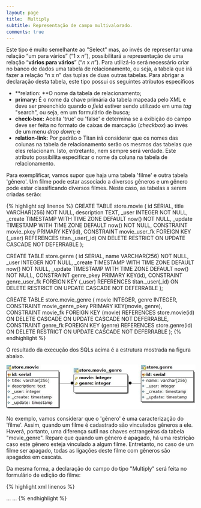 ```yaml
---
layout: page
title:  Multiply
subtitle: Representação de campo multivalorado.
comments: true
---
```


Este tipo é muito semelhante ao "Select" mas, ao invés de representar uma relação “um para vários” (“1 x *n*”), possibilitará a representação de uma relação “**vários para vários**” (“*n* x *n*”). Para utilizá-lo será necessário criar no banco de dados uma tabela de relacionamento, ou seja, a tabela que irá fazer a relação “*n* x *n*” das tuplas de duas outras tabelas. Para abrigar a declaração desta tabela, este tipo possui os seguintes atributos específicos

- **relation: **O nome da tabela de relacionamento;
- **primary:** É o nome da chave primária da tabela mapeada pelo XML e deve ser preenchido quando o *field* estiver sendo utilizado em uma *tag* "search", ou seja, em um formulário de busca;
- **check-box:** Aceita 'true' ou 'false' e determina se a exibição do campo deve ser feita no formato de caixas de marcação (*checkbox*) ao invés de um menu *drop down*; e
- **relation-link:** Por padrão o Titan irá considerar que os nomes das colunas na tabela de relacionamento serão os mesmos das tabelas que eles relacionam. Isto, entretanto, nem sempre será verdade. Este atributo possibilita especificar o nome da coluna na tabela de relacionamento.

Para exemplificar, vamos supor que haja uma tabela 'filme' e outra tabela 'gênero'. Um filme pode estar associado a diversos gêneros e um gênero pode estar classificando diversos filmes. Neste caso, as tabelas a serem criadas serão:

{% highlight sql linenos %}
CREATE TABLE store.movie (
  id SERIAL,
  title VARCHAR(256) NOT NULL,
  description TEXT,
  _user INTEGER NOT NULL,
  _create TIMESTAMP WITH TIME ZONE DEFAULT now() NOT NULL,
  _update TIMESTAMP WITH TIME ZONE DEFAULT now() NOT NULL,
  CONSTRAINT movie_pkey PRIMARY KEY(id),
  CONSTRAINT movie_user_fk FOREIGN KEY (_user) REFERENCES titan._user(_id)
  ON DELETE RESTRICT ON UPDATE CASCADE NOT DEFERRABLE
);

CREATE TABLE store.genre (
  id SERIAL,
  name VARCHAR(256) NOT NULL,
  _user INTEGER NOT NULL,
  _create TIMESTAMP WITH TIME ZONE DEFAULT now() NOT NULL,
  _update TIMESTAMP WITH TIME ZONE DEFAULT now() NOT NULL,
  CONSTRAINT genre_pkey PRIMARY KEY(id),
  CONSTRAINT genre_user_fk FOREIGN KEY (_user) REFERENCES titan._user(_id)
  ON DELETE RESTRICT ON UPDATE CASCADE NOT DEFERRABLE
);

CREATE TABLE store.movie_genre (
  movie INTEGER,
  genre INTEGER,
  CONSTRAINT movie_genre_pkey PRIMARY KEY(movie, genre),
  CONSTRAINT movie_fk FOREIGN KEY (movie) REFERENCES store.movie(id)
  ON DELETE CASCADE ON UPDATE CASCADE NOT DEFERRABLE,
  CONSTRAINT genre_fk FOREIGN KEY (genre) REFERENCES store.genre(id)
  ON DELETE RESTRICT ON UPDATE CASCADE NOT DEFERRABLE
);
{% endhighlight %}


O resultado da execução dos SQLs acima é a estrutura mostrada na figura abaixo.

![Relacionamento "*n* x *n*" que será representado com o uso do tipo “Multiply”.](/docs/images/image_20.jpg)

No exemplo, vamos considerar que o 'gênero' é uma caracterização do 'filme'. Assim, quando um filme é cadastrado são vinculados gêneros a ele. Haverá, portanto, uma diferença sutil nas chaves estrangeiras da tabela "movie_genre". Repare que quando um gênero é apagado, há uma restrição caso este gênero esteja vinculado a algum filme. Entretanto, no caso de um filme ser apagado, todas as ligações deste filme com gêneros são apagados em cascata.

Da mesma forma, a declaração do campo do tipo "Multiply" será feita no formulário de edição do filme:

{% highlight xml linenos %}
<?xml version="1.0" encoding="UTF-8"?>
<form table="store.movie" primary="id">
...
<field type="Multiply" column="movie_genre" label="Gêneros" link-table="genre" link-column="id" link-view="name" relation="store.movie_genre" />
...
</form>
{% endhighlight %}
